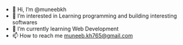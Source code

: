 - 👋 Hi, I’m @muneebkh
- 👀 I’m interested in Learning programming and building interesting softwares
- 🌱 I’m currently learning Web Development
- 📫 How to reach me muneeb.kh765@gmail.com
